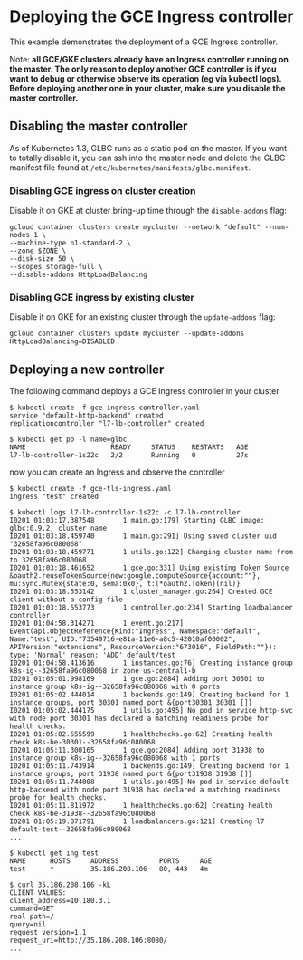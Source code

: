 # Deploying the GCE Ingress controller

This example demonstrates the deployment of a GCE Ingress controller.

Note: __all GCE/GKE clusters already have an Ingress controller running
on the master. The only reason to deploy another GCE controller is if you want
to debug or otherwise observe its operation (eg via kubectl logs). Before
deploying another one in your cluster, make sure you disable the master
controller.__

## Disabling the master controller

As of Kubernetes 1.3, GLBC runs as a static pod on the master. If you want to
totally disable it, you can ssh into the master node and delete the GLBC
manifest file found at `/etc/kubernetes/manifests/glbc.manifest`.

### Disabling GCE ingress on cluster creation

Disable it on GKE at cluster bring-up time through the `disable-addons` flag:

```console
gcloud container clusters create mycluster --network "default" --num-nodes 1 \
--machine-type n1-standard-2 \
--zone $ZONE \
--disk-size 50 \
--scopes storage-full \
--disable-addons HttpLoadBalancing
```

### Disabling GCE ingress by existing cluster

Disable it on GKE for an existing cluster through the `update-addons` flag:

```console
gcloud container clusters update mycluster --update-addons HttpLoadBalancing=DISABLED 
```

## Deploying a new controller

The following command deploys a GCE Ingress controller in your cluster

```console
$ kubectl create -f gce-ingress-controller.yaml
service "default-http-backend" created
replicationcontroller "l7-lb-controller" created

$ kubectl get po -l name=glbc
NAME                     READY     STATUS    RESTARTS   AGE
l7-lb-controller-1s22c   2/2       Running   0          27s
```

now you can create an Ingress and observe the controller

```console
$ kubectl create -f gce-tls-ingress.yaml
ingress "test" created

$ kubectl logs l7-lb-controller-1s22c -c l7-lb-controller
I0201 01:03:17.387548       1 main.go:179] Starting GLBC image: glbc:0.9.2, cluster name
I0201 01:03:18.459740       1 main.go:291] Using saved cluster uid "32658fa96c080068"
I0201 01:03:18.459771       1 utils.go:122] Changing cluster name from  to 32658fa96c080068
I0201 01:03:18.461652       1 gce.go:331] Using existing Token Source &oauth2.reuseTokenSource{new:google.computeSource{account:""}, mu:sync.Mutex{state:0, sema:0x0}, t:(*oauth2.Token)(nil)}
I0201 01:03:18.553142       1 cluster_manager.go:264] Created GCE client without a config file
I0201 01:03:18.553773       1 controller.go:234] Starting loadbalancer controller
I0201 01:04:58.314271       1 event.go:217] Event(api.ObjectReference{Kind:"Ingress", Namespace:"default", Name:"test", UID:"73549716-e81a-11e6-a8c5-42010af00002", APIVersion:"extensions", ResourceVersion:"673016", FieldPath:""}): type: 'Normal' reason: 'ADD' default/test
I0201 01:04:58.413616       1 instances.go:76] Creating instance group k8s-ig--32658fa96c080068 in zone us-central1-b
I0201 01:05:01.998169       1 gce.go:2084] Adding port 30301 to instance group k8s-ig--32658fa96c080068 with 0 ports
I0201 01:05:02.444014       1 backends.go:149] Creating backend for 1 instance groups, port 30301 named port &{port30301 30301 []}
I0201 01:05:02.444175       1 utils.go:495] No pod in service http-svc with node port 30301 has declared a matching readiness probe for health checks.
I0201 01:05:02.555599       1 healthchecks.go:62] Creating health check k8s-be-30301--32658fa96c080068
I0201 01:05:11.300165       1 gce.go:2084] Adding port 31938 to instance group k8s-ig--32658fa96c080068 with 1 ports
I0201 01:05:11.743914       1 backends.go:149] Creating backend for 1 instance groups, port 31938 named port &{port31938 31938 []}
I0201 01:05:11.744008       1 utils.go:495] No pod in service default-http-backend with node port 31938 has declared a matching readiness probe for health checks.
I0201 01:05:11.811972       1 healthchecks.go:62] Creating health check k8s-be-31938--32658fa96c080068
I0201 01:05:19.871791       1 loadbalancers.go:121] Creating l7 default-test--32658fa96c080068
...

$ kubectl get ing test
NAME      HOSTS     ADDRESS          PORTS     AGE
test      *         35.186.208.106   80, 443   4m

$ curl 35.186.208.106 -kL
CLIENT VALUES:
client_address=10.180.3.1
command=GET
real path=/
query=nil
request_version=1.1
request_uri=http://35.186.208.106:8080/
...
```
